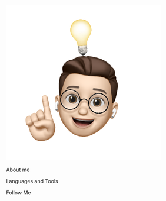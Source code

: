 ![Header](https://github.com/universal-developer/universal-developer/blob/not-main/assets/Изображение.jpg)

About me 

Languages and Tools

Follow Me